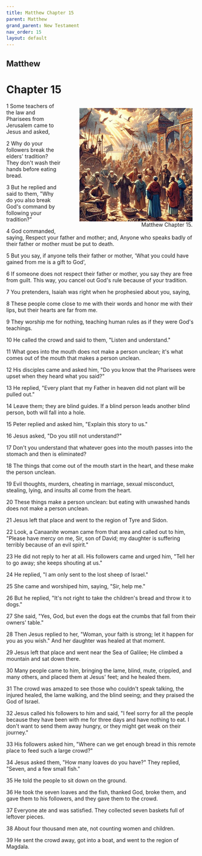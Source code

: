 ```yaml
---
title: Matthew Chapter 15
parent: Matthew
grand_parent: New Testament
nav_order: 15
layout: default
---
```


## Matthew

# Chapter 15

<figure style="float: right; margin-right: 10px;">
    <img src="/assets/Image/Matthew/500/15.jpg" alt="Matthew Chapter 15" style="width: 300px; height: 300px; float: right;padding-left: 10px;"/>
    <figcaption style="clear: both;text-align: right;">Matthew Chapter 15.</figcaption>
</figure>
1 Some teachers of the law and Pharisees from Jerusalem came to Jesus and asked,

2 Why do your followers break the elders' tradition? They don't wash their hands before eating bread.

3 But he replied and said to them, "Why do you also break God's command by following your tradition?"

4 God commanded, saying, Respect your father and mother; and, Anyone who speaks badly of their father or mother must be put to death.

5 But you say, if anyone tells their father or mother, 'What you could have gained from me is a gift to God',

6 If someone does not respect their father or mother, you say they are free from guilt. This way, you cancel out God's rule because of your tradition.

7 You pretenders, Isaiah was right when he prophesied about you, saying,

8 These people come close to me with their words and honor me with their lips, but their hearts are far from me.

9 They worship me for nothing, teaching human rules as if they were God's teachings.

10 He called the crowd and said to them, "Listen and understand."

11 What goes into the mouth does not make a person unclean; it's what comes out of the mouth that makes a person unclean.

12 His disciples came and asked him, "Do you know that the Pharisees were upset when they heard what you said?"

13 He replied, "Every plant that my Father in heaven did not plant will be pulled out."

14 Leave them; they are blind guides. If a blind person leads another blind person, both will fall into a hole.

15 Peter replied and asked him, "Explain this story to us."

16 Jesus asked, "Do you still not understand?"

17 Don't you understand that whatever goes into the mouth passes into the stomach and then is eliminated?

18 The things that come out of the mouth start in the heart, and these make the person unclean.

19 Evil thoughts, murders, cheating in marriage, sexual misconduct, stealing, lying, and insults all come from the heart.

20 These things make a person unclean: but eating with unwashed hands does not make a person unclean.

21 Jesus left that place and went to the region of Tyre and Sidon.

22 Look, a Canaanite woman came from that area and called out to him, "Please have mercy on me, Sir, son of David; my daughter is suffering terribly because of an evil spirit."

23 He did not reply to her at all. His followers came and urged him, "Tell her to go away; she keeps shouting at us."

24 He replied, "I am only sent to the lost sheep of Israel."

25 She came and worshiped him, saying, "Sir, help me."

26 But he replied, "It's not right to take the children's bread and throw it to dogs."

27 She said, "Yes, God, but even the dogs eat the crumbs that fall from their owners' table."

28 Then Jesus replied to her, "Woman, your faith is strong; let it happen for you as you wish." And her daughter was healed at that moment.

29 Jesus left that place and went near the Sea of Galilee; He climbed a mountain and sat down there.

30 Many people came to him, bringing the lame, blind, mute, crippled, and many others, and placed them at Jesus' feet; and he healed them.

31 The crowd was amazed to see those who couldn't speak talking, the injured healed, the lame walking, and the blind seeing; and they praised the God of Israel.

32 Jesus called his followers to him and said, "I feel sorry for all the people because they have been with me for three days and have nothing to eat. I don't want to send them away hungry, or they might get weak on their journey."

33 His followers asked him, "Where can we get enough bread in this remote place to feed such a large crowd?"

34 Jesus asked them, "How many loaves do you have?" They replied, "Seven, and a few small fish."

35 He told the people to sit down on the ground.

36 He took the seven loaves and the fish, thanked God, broke them, and gave them to his followers, and they gave them to the crowd.

37 Everyone ate and was satisfied. They collected seven baskets full of leftover pieces.

38 About four thousand men ate, not counting women and children.

39 He sent the crowd away, got into a boat, and went to the region of Magdala.


